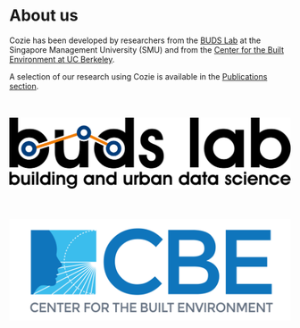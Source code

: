 # About us

Cozie has been developed by researchers from the [BUDS Lab](https://budslab.org/) at the Singapore Management University (SMU) and from the [Center for the Built Environment at UC Berkeley](https://cbe.berkeley.edu/). 

A selection of our research using Cozie is available in the [Publications section](/docs/research/publications-cozie).

<p align="center">
    <br/>
    <br/>
    <a href="https://www.budslab.org">
        <img src="/img/logo_budslab.png" alt="Logo BUDS Lab" style={{width:40+'%'}}/> 
    </a>
    <br/>
    <br/>
    <br/>
    <br/>
    <a href="https://cbe.berkeley.edu/">
        <img src="/img/logo_cbe.png" alt="Logo CBE" style={{width:40+'%'}}/> 
    </a>
</p>
